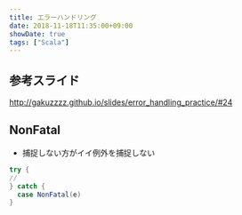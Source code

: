 ```yaml
---
title: エラーハンドリング
date: 2018-11-18T11:35:00+09:00
showDate: true
tags: ["Scala"]
---
```


## 参考スライド
http://gakuzzzz.github.io/slides/error_handling_practice/#24

## NonFatal
- 捕捉しない方がイイ例外を捕捉しない
```Scala
try {
//
} catch {
  case NonFatal(e)
}
```

